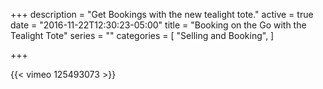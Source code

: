 +++
description = "Get Bookings with the new tealight tote."
active = true
date = "2016-11-22T12:30:23-05:00"
title = "Booking on the Go with the Tealight Tote"
series = ""
categories = [
  "Selling and Booking",
]

+++

{{< vimeo 125493073 >}}
